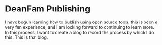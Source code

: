 # DeanFam Publishing

I have begun learning how to publish using open source tools. this is been a very fun experience, and I am looking forward to continuing to learn more. In this process, I want to create a blog to record the process by which I do this. This is that blog. 
